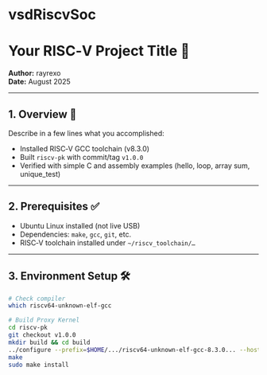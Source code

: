 # vsdRiscvSoc
# Your RISC‑V Project Title 🚀

**Author:** rayrexo  
**Date:** August 2025

---

## 1. Overview 🧠

Describe in a few lines what you accomplished:
- Installed RISC‑V GCC toolchain (v8.3.0)
- Built `riscv‑pk` with commit/tag `v1.0.0`
- Verified with simple C and assembly examples (hello, loop, array sum, unique_test)

---

## 2. Prerequisites ✅

- Ubuntu Linux installed (not live USB)
- Dependencies: `make`, `gcc`, `git`, etc.
- RISC‑V toolchain installed under `~/riscv_toolchain/…`

---

## 3. Environment Setup 🛠️

```bash
# Check compiler
which riscv64-unknown-elf-gcc

# Build Proxy Kernel
cd riscv-pk
git checkout v1.0.0
mkdir build && cd build
../configure --prefix=$HOME/.../riscv64-unknown-elf-gcc-8.3.0... --host=riscv64-unknown-elf
make
sudo make install
